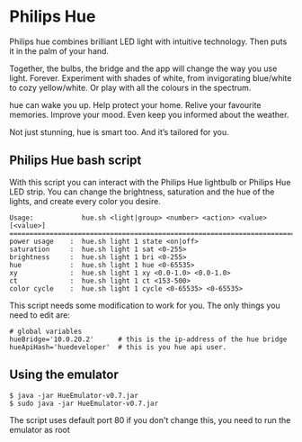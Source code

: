 # Philips Hue
Philips hue combines brilliant LED light with intuitive technology. Then puts it in the palm of your hand.

Together, the bulbs, the bridge and the app will change the way you use light. Forever. Experiment with shades of white, from invigorating blue/white to cozy yellow/white. Or play with all the colours in the spectrum.

hue can wake you up. Help protect your home. Relive your favourite memories. Improve your mood. Even keep you informed about the weather.

Not just stunning, hue is smart too. And it’s tailored for you.

## Philips Hue bash script
With this script you can interact with the Philips Hue lightbulb or Philips Hue LED strip. You can change the brightness, saturation and the hue of the lights, and create every color you desire.

    Usage:            hue.sh <light|group> <number> <action> <value> [<value>]
    ==========================================================================
    power usage    :  hue.sh light 1 state <on|off>
    saturation     :  hue.sh light 1 sat <0-255>
    brightness     :  hue.sh light 1 bri <0-255>
    hue            :  hue.sh light 1 hue <0-65535>
    xy             :  hue.sh light 1 xy <0.0-1.0> <0.0-1.0>
    ct             :  hue.sh light 1 ct <153-500>
    color cycle    :  hue.sh light 1 cycle <0-65535> <0-65535>

This script needs some modification to work for you. The only things you need to edit are:

    # global variables
    hueBridge='10.0.20.2'      # this is the ip-address of the hue bridge
    hueApiHash='huedeveloper'  # this is you hue api user.

## Using the emulator

    $ java -jar HueEmulator-v0.7.jar
    $ sudo java -jar HueEmulator-v0.7.jar

The script uses default port 80 if you don't change this, you need to run the emulator as root
